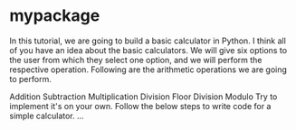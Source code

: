 # mypackage
In this tutorial, we are going to build a basic calculator in Python. I think all of you have an idea about the basic calculators. We will give six options to the user from which they select one option, and we will perform the respective operation. Following are the arithmetic operations we are going to perform.

Addition
Subtraction
Multiplication
Division
Floor Division
Modulo
Try to implement it's on your own. Follow the below steps to write code for a simple calculator.
...